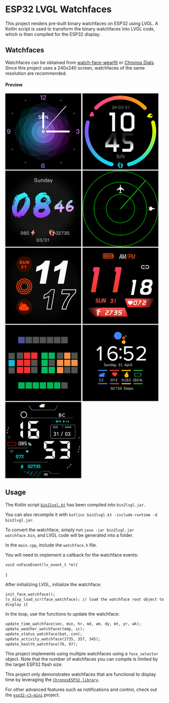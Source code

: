 # ESP32 LVGL Watchfaces

This project renders pre-built binary watchfaces on ESP32 using LVGL. A Kotlin script is used to transform the binary watchfaces into LVGL code, which is then compiled for the ESP32 display.

## Watchfaces

Watchfaces can be obtained from [watch-face-wearfit](https://github.com/fbiego/watch-face-wearfit) or [Chronos Dials](https://chronos.ke/dials). Since this project uses a 240x240 screen, watchfaces of the same resolution are recommended.

#### Preview

!["Analog"](src/faces/75_2_dial/watchface.png?raw=true "75_2_dial")
!["Shadow"](src/faces/34_2_dial/watchface.png?raw=true "34_2_dial")
!["Blue"](src/faces/79_2_dial/watchface.png?raw=true "79_2_dial")
!["Radar"](src/faces/radar/watchface.png?raw=true "radar")
!["Outline"](src/faces/116_2_dial/watchface.png?raw=true "116_2_dial")
!["Red"](src/faces/756_2_dial/watchface.png?raw=true "756_2_dial")
!["Tix"](src/faces/tix_resized/watchface.png?raw=true "tix_resized")
!["Pixel"](src/faces/pixel_resized/watchface.png?raw=true "pixel_resized")
!["Smart"](src/faces/smart_resized/watchface.png?raw=true "smart_resized")

## Usage

The Kotlin script [`bin2lvgl.kt`](src/faces/bin2lvgl.kt) has been compiled into `bin2lvgl.jar`.

You can also recompile it with `kotlinc bin2lvgl.kt -include-runtime -d bin2lvgl.jar`.

To convert the watchface, simply run `java -jar bin2lvgl.jar watchface.bin`, and LVGL code will be generated into a folder.

In the `main.cpp`, include the `watchface.h` file.

You will need to implement a callback for the watchface events:

```
void onFaceEvent(lv_event_t *e){

}
```
After initializing LVGL, initialize the watchface:
```
init_face_watchface();
lv_disp_load_scr(face_watchface); // load the watchface root object to display it
```

In the loop, use the functions to update the watchface:
```
update_time_watchface(sec, min, hr, md, am, dy, mt, yr, wk);
update_weather_watchface(temp, ic);
update_status_watchface(bat, con);
update_activity_watchface(2735, 357, 345);
update_health_watchface(76, 97);
```

This project implements using multiple watchfaces using a `face_selector` object. Note that the number of watchfaces you can compile is limited by the target ESP32 flash size.

This project only demonstrates watchfaces that are functional to display time by leveraging the [`ChronosESP32 library`](https://github.com/fbiego/chronos-esp32).

For other advanced features such as notifications and control, check out the [`esp32-c3-mini`](https://github.com/fbiego/esp32-c3-mini) project.
